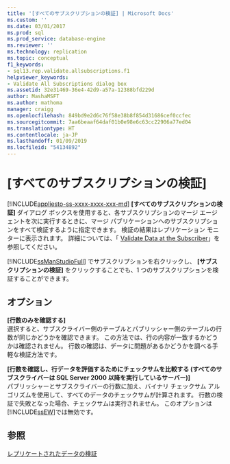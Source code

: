 ```yaml
---
title: '[すべてのサブスクリプションの検証] | Microsoft Docs'
ms.custom: ''
ms.date: 03/01/2017
ms.prod: sql
ms.prod_service: database-engine
ms.reviewer: ''
ms.technology: replication
ms.topic: conceptual
f1_keywords:
- sql13.rep.validate.allsubscriptions.f1
helpviewer_keywords:
- Validate All Subscriptions dialog box
ms.assetid: 32e31469-36e4-42d9-a57a-12388bfd229d
author: MashaMSFT
ms.author: mathoma
manager: craigg
ms.openlocfilehash: 849bd9e2d6c76f58e38b8f854d31686cef0ccfec
ms.sourcegitcommit: 7aa6beaaf64daf01b0e98e6c63cc22906a77ed04
ms.translationtype: HT
ms.contentlocale: ja-JP
ms.lasthandoff: 01/09/2019
ms.locfileid: "54134892"
---
```

# <a name="validate-all-subscriptions"></a>[すべてのサブスクリプションの検証]
[!INCLUDE[appliesto-ss-xxxx-xxxx-xxx-md](../../includes/appliesto-ss-xxxx-xxxx-xxx-md.md)]
  **[すべてのサブスクリプションの検証]** ダイアログ ボックスを使用すると、各サブスクリプションのマージ エージェントを次に実行するときに、マージ パブリケーションへのサブスクリプションをすべて検証するように指定できます。 検証の結果はレプリケーション モニターに表示されます。 詳細については、「 [Validate Data at the Subscriber](../../relational-databases/replication/validate-data-at-the-subscriber.md)」を参照してください。  
  
 [!INCLUDE[ssManStudioFull](../../includes/ssmanstudiofull-md.md)] でサブスクリプションを右クリックし、 **[サブスクリプションの検証]** をクリックすることでも、1 つのサブスクリプションを検証することができます。  
  
## <a name="options"></a>オプション  
 **[行数のみを確認する]**  
 選択すると、サブスクライバー側のテーブルとパブリッシャー側のテーブルの行数が同じかどうかを確認できます。 この方法では、行の内容が一致するかどうかは確認されません。 行数の確認は、データに問題があるかどうかを調べる手軽な検証方法です。  
  
 **[行数を確認し、行データを評価するためにチェックサムを比較する (すべてのサブスクライバーは SQL Server 2000 以降を実行しているサーバー)]**  
 パブリッシャーとサブスクライバーの行数に加え、バイナリ チェックサム アルゴリズムを使用して、すべてのデータのチェックサムが計算されます。 行数の検証で失敗となった場合、チェックサムは実行されません。 このオプションは [!INCLUDE[ssEW](../../includes/ssew-md.md)]では無効です。  
  
## <a name="see-also"></a>参照  
 [レプリケートされたデータの検証](../../relational-databases/replication/validate-data-at-the-subscriber.md)  
  
  
